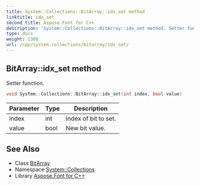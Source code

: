 ```yaml
---
title: System::Collections::BitArray::idx_set method
linktitle: idx_set
second_title: Aspose.Font for C++
description: 'System::Collections::BitArray::idx_set method. Setter function in C++.'
type: docs
weight: 1300
url: /cpp/system.collections/bitarray/idx_set/
---
```

## BitArray::idx_set method


Setter function.

```cpp
void System::Collections::BitArray::idx_set(int index, bool value)
```


| Parameter | Type | Description |
| --- | --- | --- |
| index | int | Index of bit to set. |
| value | bool | New bit value. |

## See Also

* Class [BitArray](../)
* Namespace [System::Collections](../../)
* Library [Aspose.Font for C++](../../../)
